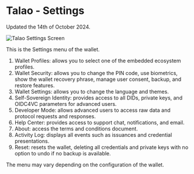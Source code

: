 # Talao - Settings

Updated the 14th of October 2024.

<div class="responsive-container">
  <div class="responsive-image-setting">
    <img src="/img/ssi_screen/talao_settings.png" alt="Talao Settings Screen" style={{ width: '100%', height: 'auto' }} />
  </div>
  <div class="responsive-text-setting">
    <p>This is the Settings menu of the wallet.</p>
    <ol>
      <li>Wallet Profiles: allows you to select one of the embedded ecosystem profiles.</li>
      <li>Wallet Security: allows you to change the PIN code, use biometrics, show the wallet recovery phrase, manage user consent, backup, and restore features.</li>
      <li>Wallet Settings: allows you to change the language and themes.</li>
      <li>Self-Sovereign Identity: provides access to all DIDs, private keys, and OIDC4VC parameters for advanced users.</li>
      <li>Developer Mode: allows advanced users to access raw data and protocol requests and responses.</li>
      <li>Help Center: provides access to support chat, notifications, and email.</li>
      <li>About: access the terms and conditions document.</li>
      <li>Activity Log: displays all events such as issuances and credential presentations.</li>
      <li>Reset: resets the wallet, deleting all credentials and private keys with no option to undo if no backup is available.</li>
    </ol>
    <p>The menu may vary depending on the configuration of the wallet.</p>
  </div>
</div>
